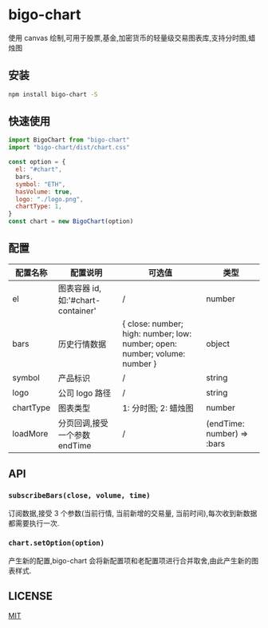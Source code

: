 # bigo-chart

使用 canvas 绘制,可用于股票,基金,加密货币的轻量级交易图表库,支持分时图,蜡烛图

## 安装

```bash
npm install bigo-chart -S
```

## 快速使用

```javascript
import BigoChart from "bigo-chart"
import "bigo-chart/dist/chart.css"

const option = {
  el: "#chart",
  bars,
  symbol: "ETH",
  hasVolume: true,
  logo: "./logo.png",
  chartType: 1,
}
const chart = new BigoChart(option)
```

## 配置

| 配置名称  | 配置说明                          | 可选值                                                                     | 类型                       |
| --------- | --------------------------------- | -------------------------------------------------------------------------- | -------------------------- |
| el        | 图表容器 id,如:'#chart-container' | /                                                                          | number                     |
| bars      | 历史行情数据                      | { close: number; high: number; low: number; open: number; volume: number } | object                     |
| symbol    | 产品标识                          | /                                                                          | string                     |
| logo      | 公司 logo 路径                    | /                                                                          | string                     |
| chartType | 图表类型                          | 1: 分时图; 2: 蜡烛图                                                       | number                     |
| loadMore  | 分页回调,接受一个参数 endTime     | /                                                                          | (endTime: number) => :bars |

## API

### `subscribeBars(close, volume, time)`

订阅数据,接受 3 个参数(当前行情, 当前新增的交易量, 当前时间),每次收到新数据都需要执行一次.

### `chart.setOption(option)`

产生新的配置,bigo-chart 会将新配置项和老配置项进行合并取舍,由此产生新的图表样式.

## LICENSE

[MIT](https://en.wikipedia.org/wiki/MIT_License)
